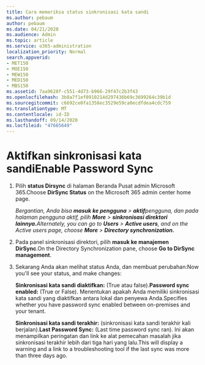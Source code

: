 ```yaml
---
title: Cara memeriksa status sinkronisasi kata sandi
ms.author: pebaum
author: pebaum
ms.date: 04/21/2020
ms.audience: Admin
ms.topic: article
ms.service: o365-administration
localization_priority: Normal
search.appverid:
- MET150
- MOE150
- MEW150
- MED150
- MBS150
ms.assetid: 7aa9628f-c551-4d73-b966-29f47c2b3f43
ms.openlocfilehash: 3b8a7f1ef0910214d297436b69c3699264c39b1d
ms.sourcegitcommit: c6692ce0fa1358ec3529e59ca0ecdfdea4cdc759
ms.translationtype: MT
ms.contentlocale: id-ID
ms.lasthandoff: 09/14/2020
ms.locfileid: "47665649"
---
```

# <a name="enable-password-sync"></a><span data-ttu-id="b7715-102">Aktifkan sinkronisasi kata sandi</span><span class="sxs-lookup"><span data-stu-id="b7715-102">Enable Password Sync</span></span>

1.  <span data-ttu-id="b7715-103">Pilih **status Dirsync** di halaman Beranda Pusat admin Microsoft 365.</span><span class="sxs-lookup"><span data-stu-id="b7715-103">Choose **DirSync Status** on the Microsoft 365 admin center home page.</span></span> 
    
     <span data-ttu-id="b7715-104">*Bergantian, Anda bisa **masuk ke pengguna** \> **aktif**pengguna, dan pada halaman pengguna aktif, pilih **More** \> **sinkronisasi direktori lainnya.***</span><span class="sxs-lookup"><span data-stu-id="b7715-104">*Alternately, you can go to **Users** \> **Active users**, and on the Active users page, choose **More** \> **Directory synchronization.***</span></span> 
    
2. <span data-ttu-id="b7715-105">Pada panel sinkronisasi direktori, pilih **masuk ke manajemen DirSync**.</span><span class="sxs-lookup"><span data-stu-id="b7715-105">On the Directory Synchronization pane, choose **Go to DirSync management**.</span></span> 
    
3. <span data-ttu-id="b7715-106">Sekarang Anda akan melihat status Anda, dan membuat perubahan:</span><span class="sxs-lookup"><span data-stu-id="b7715-106">Now you'll see your status, and make changes:</span></span>
    
    <span data-ttu-id="b7715-107">**Sinkronisasi kata sandi diaktifkan:** (True atau false).</span><span class="sxs-lookup"><span data-stu-id="b7715-107">**Password sync enabled:** (True or False).</span></span> <span data-ttu-id="b7715-108">Menentukan apakah Anda memiliki sinkronisasi kata sandi yang diaktifkan antara lokal dan penyewa Anda.</span><span class="sxs-lookup"><span data-stu-id="b7715-108">Specifies whether you have password sync enabled between on-premises and your tenant.</span></span> 
    
    <span data-ttu-id="b7715-109">**Sinkronisasi kata sandi terakhir:** (sinkronisasi kata sandi terakhir kali berjalan).</span><span class="sxs-lookup"><span data-stu-id="b7715-109">**Last Password Sync:** (Last time password sync ran).</span></span> <span data-ttu-id="b7715-110">Ini akan menampilkan peringatan dan link ke alat pemecahan masalah jika sinkronisasi terakhir lebih dari tiga hari yang lalu.</span><span class="sxs-lookup"><span data-stu-id="b7715-110">This will display a warning and a link to a troubleshooting tool if the last sync was more than three days ago.</span></span> 
    

